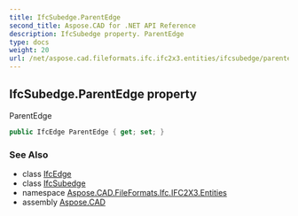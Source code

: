 ```yaml
---
title: IfcSubedge.ParentEdge
second_title: Aspose.CAD for .NET API Reference
description: IfcSubedge property. ParentEdge
type: docs
weight: 20
url: /net/aspose.cad.fileformats.ifc.ifc2x3.entities/ifcsubedge/parentedge/
---
```

## IfcSubedge.ParentEdge property

ParentEdge

```csharp
public IfcEdge ParentEdge { get; set; }
```

### See Also

* class [IfcEdge](../../ifcedge/)
* class [IfcSubedge](../)
* namespace [Aspose.CAD.FileFormats.Ifc.IFC2X3.Entities](../../ifcsubedge/)
* assembly [Aspose.CAD](../../../)


